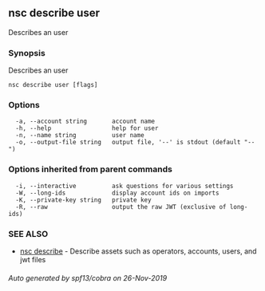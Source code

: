 ## nsc describe user

Describes an user

### Synopsis

Describes an user

```
nsc describe user [flags]
```

### Options

```
  -a, --account string       account name
  -h, --help                 help for user
  -n, --name string          user name
  -o, --output-file string   output file, '--' is stdout (default "--")
```

### Options inherited from parent commands

```
  -i, --interactive          ask questions for various settings
  -W, --long-ids             display account ids on imports
  -K, --private-key string   private key
  -R, --raw                  output the raw JWT (exclusive of long-ids)
```

### SEE ALSO

* [nsc describe](nsc_describe.md)	 - Describe assets such as operators, accounts, users, and jwt files

###### Auto generated by spf13/cobra on 26-Nov-2019
